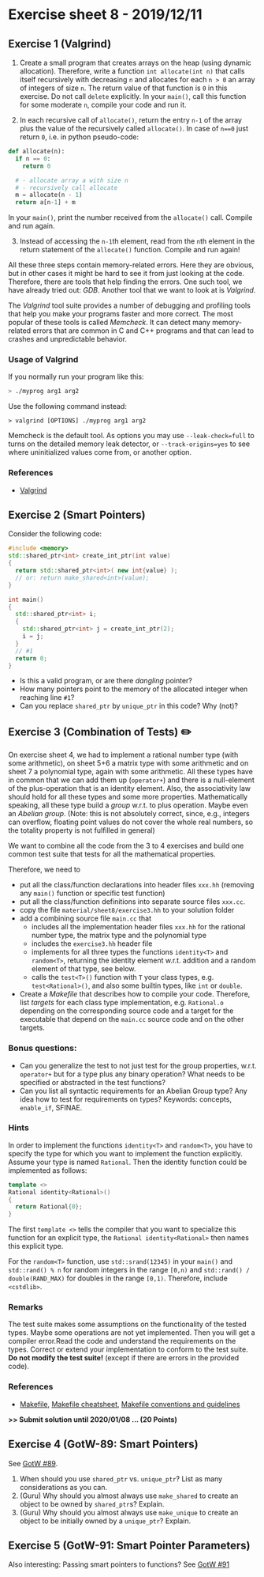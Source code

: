 # Exercise sheet 8 - 2019/12/11

## Exercise 1 (Valgrind)
1. Create a small program that creates arrays on the heap (using dynamic allocation). Therefore, write a function `int allocate(int n)`
   that calls itself recursively with decreasing `n` and allocates for each `n > 0` an array of integers of size `n`. The return value of that function
   is `0` in this exercise. Do not call `delete` explicitly. In your `main()`, call this function for some moderate `n`, compile your code and run it.

2. In each recursive call of `allocate()`, return the entry `n-1` of the array plus the value of the recursively called `allocate()`.
In case of `n==0` just return `0`, i.e. in python pseudo-code:
```python
def allocate(n):
  if n == 0:
    return 0

  # - allocate array a with size n
  # - recursively call allocate
  m = allocate(n - 1)
  return a[n-1] + m
```
  In your `main()`, print the number received from the `allocate()` call. Compile and run again.

3. Instead of accessing the `n-1`th element, read from the `n`th element in the return statement of the `allocate()` function. Compile and run again!


All these three steps contain memory-related errors. Here they are obvious, but in other cases it might be hard to see it from just looking at the code.
Therefore, there are tools that help finding the errors. One such tool, we have already tried out: *GDB*. Another tool that we want to look at is
*Valgrind*.

The *Valgrind* tool suite provides a number of debugging and profiling tools that help you make your programs faster and more correct.
The most popular of these tools is called *Memcheck*. It can detect many memory-related errors that are common in C and C++ programs
and that can lead to crashes and unpredictable behavior.

### Usage of Valgrind
If you normally run your program like this:
```bash
> ./myprog arg1 arg2
```
Use the following command instead:
```
> valgrind [OPTIONS] ./myprog arg1 arg2
```
Memcheck is the default tool. As options you may use `--leak-check=full` to turns on the detailed memory leak detector,
or `--track-origins=yes` to see where uninitialized values come from, or another option.

### References
- [Valgrind](http://valgrind.org/docs/manual/quick-start.html)


## Exercise 2 (Smart Pointers)
Consider the following code:
```c++
#include <memory>
std::shared_ptr<int> create_int_ptr(int value)
{
  return std::shared_ptr<int>( new int{value} );
  // or: return make_shared<int>(value);
}

int main()
{
  std::shared_ptr<int> i;
  {
    std::shared_ptr<int> j = create_int_ptr(2);
    i = j;
  }
  // #1
  return 0;
}
```
- Is this a valid program, or are there *dangling* pointer?
- How many pointers point to the memory of the allocated integer when reaching line `#1`?
- Can you replace `shared_ptr` by `unique_ptr` in this code? Why (not)?


## Exercise 3 (Combination of Tests) :pencil2:
On exercise sheet 4, we had to implement a rational number type (with some arithmetic), on sheet 5+6 a
matrix type with some arithmetic and on sheet 7 a polynomial type, again with some arithmetic. All these
types have in common that we can add them up (`operator+`) and there is a null-element of the plus-operation
that is an identity element. Also, the associativity law should hold for all these types and some more properties.
Mathematically speaking, all these type build a *group* w.r.t. to plus operation. Maybe even an *Abelian group*.
(Note: this is not absolutely correct, since, e.g., integers can overflow, floating point values do not cover
the whole real numbers, so the totality property is not fulfilled in general)

We want to combine all the code from the 3 to 4 exercises and build one common test suite that tests for all
the mathematical properties.

Therefore, we need to
- put all the class/function declarations into header files `xxx.hh` (removing any `main()` function or specific test function)
- put all the class/function definitions into separate source files `xxx.cc`.
- copy the file `material/sheet8/exercise3.hh` to your solution folder
- add a combining source file `main.cc` that
  * includes all the implementation header files `xxx.hh` for the rational number type, the matrix type and the polynomial type
  * includes the `exercise3.hh` header file
  * implements for all three types the functions `identity<T>` and `random<T>`, returning the identity element w.r.t. addition and
    a random element of that type, see below.
  * calls the `test<T>()` function with `T` your class types, e.g. `test<Rational>()`, and also some builtin types, like `int` or `double`.
- Create a *Makefile* that describes how to compile your code. Therefore, list *targets* for each class type implementation, e.g. `Rational.o`
  depending on the corresponding source code and a target for the executable that depend on the `main.cc` source code and on the other targets.

### Bonus questions:
- Can you generalize the test to not just test for the group properties, w.r.t. `operator+` but for a type plus any binary operation? What
  needs to be specified or abstracted in the test functions?
- Can you list all syntactic requirements for an Abelian Group type? Any idea how to test for requirements on types? Keywords: concepts, `enable_if`, SFINAE.

### Hints
In order to implement the functions `identity<T>` and `random<T>`, you have to specify the type for which you want to implement
the function explicitly. Assume your type is named `Rational`. Then the identity function could be implemented as follows:
```c++
template <>
Rational identity<Rational>()
{
  return Rational{0};
}
```
The first `template <>` tells the compiler that you want to specialize this function for an explicit type, the `Rational identity<Rational>` then
names this explicit type.

For the `random<T>` function, use `std::srand(12345)` in your `main()` and `std::rand() % n` for random integers in the range `[0,n)` and
`std::rand() / double(RAND_MAX)` for doubles in the range `[0,1)`. Therefore, include `<cstdlib>`.

### Remarks
The test suite makes some assumptions on the functionality of the tested types. Maybe some operations are not yet implemented. Then you will
get a compiler error.Read the code and understand the requirements on the types. Correct or extend your implementation to conform to the test suite.
**Do not modify the test suite!** (except if there are errors in the provided code).

### References
- [Makefile](https://www.gnu.org/software/make/manual/html_node/Makefiles.html),
  [Makefile cheatsheet](https://devhints.io/makefile),
  [Makefile conventions and guidelines](https://eigenstate.org/notes/makefiles)

**>> Submit solution until 2020/01/08 ... (20 Points)**


## Exercise 4 (GotW-89: Smart Pointers)
See [GotW #89](https://herbsutter.com/2013/05/29/gotw-89-solution-smart-pointers).

1. When should you use `shared_ptr` vs. `unique_ptr`? List as many considerations as you can.
2. (Guru) Why should you almost always use `make_shared` to create an object to be owned by `shared_ptr`s? Explain.
3. (Guru) Why should you almost always use `make_unique` to create an object to be initially owned by a `unique_ptr`? Explain.

## Exercise 5 (GotW-91: Smart Pointer Parameters)
Also interesting: Passing smart pointers to functions? See [GotW #91](https://herbsutter.com/2013/06/05/gotw-91-solution-smart-pointer-parameters)
